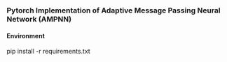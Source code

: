 ### Pytorch Implementation of Adaptive Message Passing Neural Network (AMPNN)

#### Environment 
pip install -r requirements.txt
